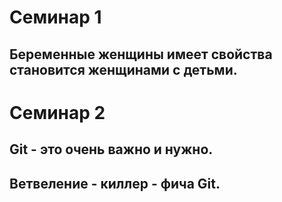 # Семинар 1

## Беременные женщины имеет свойства становится женщинами с детьми.

# Семинар 2

## Git - это очень важно и нужно.
## Ветвеление - киллер - фича Git.